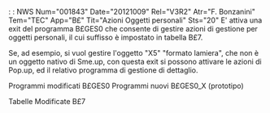  :  : NWS Num="001843" Date="20121009" Rel="V3R2" Atr="F. Bonzanini" Tem="TEC" App="B£" Tit="Azioni Oggetti personali" Sts="20"
E' attiva una exit del programma B£GES0 che consente di gestire azioni di gestione per oggetti personali, il cui suffisso è impostato in tabella B£7.

Se, ad esempio, si vuol gestire l'oggetto "X5" "formato lamiera", che non è un oggetto nativo di Sme.up, con questa exit si possono attivare le azioni di Pop.up, ed il relativo programma di gestione di dettaglio.

Programmi modificati
B£GES0
Programmi nuovi
B£GES0_X (prototipo)

Tabelle Modificate
B£7
